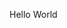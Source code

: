 <html>
<head>
	<title>Title</title>
	<link rel="stylesheet" href="main.css">
</head>
<body>
	<p>Hello World</p>
</body>
</html>
